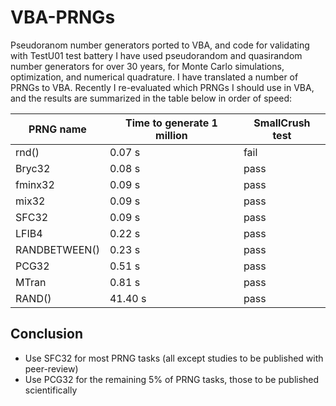 # VBA-PRNGs
Pseudoranom number generators ported to VBA, and code for validating with TestU01 test battery
I have used pseudorandom and quasirandom number generators for over 30 years, for Monte Carlo simulations, optimization, and numerical quadrature.
I have translated a number of PRNGs to VBA. Recently I re-evaluated which PRNGs I should use in VBA, and the results are summarized in the table below in order of speed:

| PRNG name | Time to generate 1 million | SmallCrush test |
| --------- | -------------------------- | --------------- |
| rnd()     | 0.07 s                     | fail             |
| Bryc32    | 0.08 s                     | pass             |
| fminx32   | 0.09 s                     | pass             | 
| mix32     | 0.09 s                     | pass             |
| SFC32     | 0.09 s                     | pass             | 
| LFIB4     | 0.22 s                     | pass             | 
| RANDBETWEEN() | 0.23 s                 | pass             |
| PCG32     | 0.51 s                     | pass             |
| MTran     | 0.81 s                     | pass             |
| RAND()    | 41.40 s                    | pass             |

## Conclusion

* Use SFC32 for most PRNG tasks (all except studies to be published with peer-review)
* Use PCG32 for the remaining 5% of PRNG tasks, those to be published scientifically

  
